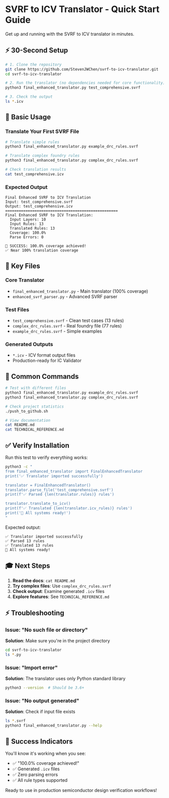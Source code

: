 # SVRF to ICV Translator - Quick Start Guide

Get up and running with the SVRF to ICV translator in minutes.

## ⚡ 30-Second Setup

```bash
# 1. Clone the repository
git clone https://github.com/StevenJWChen/svrf-to-icv-translator.git
cd svrf-to-icv-translator

# 2. Run the translator (no dependencies needed for core functionality)
python3 final_enhanced_translator.py test_comprehensive.svrf

# 3. Check the output
ls *.icv
```

## 🎯 Basic Usage

### Translate Your First SVRF File
```bash
# Translate simple rules
python3 final_enhanced_translator.py example_drc_rules.svrf

# Translate complex foundry rules
python3 final_enhanced_translator.py complex_drc_rules.svrf

# Check translation results
cat test_comprehensive.icv
```

### Expected Output
```
Final Enhanced SVRF to ICV Translation
Input: test_comprehensive.svrf
Output: test_comprehensive.icv
==================================================
Final Enhanced SVRF to ICV Translation:
  Input Layers: 10
  Input Rules: 13
  Translated Rules: 13
  Coverage: 100.0%
  Parse Errors: 0

🎯 SUCCESS: 100.0% coverage achieved!
✅ Near 100% translation coverage
```

## 📁 Key Files

### Core Translator
- `final_enhanced_translator.py` - Main translator (100% coverage)
- `enhanced_svrf_parser.py` - Advanced SVRF parser

### Test Files
- `test_comprehensive.svrf` - Clean test cases (13 rules)
- `complex_drc_rules.svrf` - Real foundry file (77 rules)
- `example_drc_rules.svrf` - Simple examples

### Generated Outputs
- `*.icv` - ICV format output files
- Production-ready for IC Validator

## 🚀 Common Commands

```bash
# Test with different files
python3 final_enhanced_translator.py example_drc_rules.svrf
python3 final_enhanced_translator.py complex_drc_rules.svrf

# Check project statistics
./push_to_github.sh

# View documentation
cat README.md
cat TECHNICAL_REFERENCE.md
```

## ✅ Verify Installation

Run this test to verify everything works:

```bash
python3 -c "
from final_enhanced_translator import FinalEnhancedTranslator
print('✅ Translator imported successfully')

translator = FinalEnhancedTranslator()
translator.parse_file('test_comprehensive.svrf')
print(f'✅ Parsed {len(translator.rules)} rules')

translator.translate_to_icv()
print(f'✅ Translated {len(translator.icv_rules)} rules')
print('🎯 All systems ready!')
"
```

Expected output:
```
✅ Translator imported successfully
✅ Parsed 13 rules
✅ Translated 13 rules
🎯 All systems ready!
```

## 🎓 Next Steps

1. **Read the docs**: `cat README.md`
2. **Try complex files**: Use `complex_drc_rules.svrf`
3. **Check output**: Examine generated `.icv` files
4. **Explore features**: See `TECHNICAL_REFERENCE.md`

## ⚡ Troubleshooting

### Issue: "No such file or directory"
**Solution**: Make sure you're in the project directory
```bash
cd svrf-to-icv-translator
ls *.py
```

### Issue: "Import error" 
**Solution**: The translator uses only Python standard library
```bash
python3 --version  # Should be 3.6+
```

### Issue: "No output generated"
**Solution**: Check if input file exists
```bash
ls *.svrf
python3 final_enhanced_translator.py --help
```

## 🎉 Success Indicators

You'll know it's working when you see:
- ✅ "100.0% coverage achieved!"
- ✅ Generated `.icv` files
- ✅ Zero parsing errors
- ✅ All rule types supported

Ready to use in production semiconductor design verification workflows!